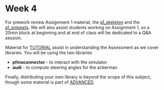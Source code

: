 Week 4 
=========================

For prework review Assignment 1 material, the [a1_skeleton](../../skeleton/2024a_a1_skeleton) and the [a1_snippets](../../scratch/a1_snippets). We will also assist students working on Assignment 1, so a 20min block at beginning and at end of class will be dedicated to a Q&A session.

Material for [TUTORIAL](./TUTORIAL.md) assist in understanding the Assessment as we cover libraries. You will be using the two libraries 

- **pfmsconnector** - to interact with the simulator 
- **audi** - to compute steering angles for the ackerman

Finally, distributing your own library is beyond the scope of this subject, though some material is part of  [ADVANCED](./ADVANCED.md). 
